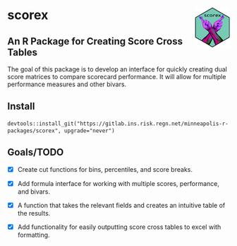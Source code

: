 # scorex <img src="man/figures/scorex_hex_sticker.png" align="right" height = 90/>
## An R Package for Creating Score Cross Tables

The goal of this package is to develop an interface for quickly creating dual score matrices to compare scorecard performance. It will allow for multiple performance measures and other bivars.

## Install
```
devtools::install_git("https://gitlab.ins.risk.regn.net/minneapolis-r-packages/scorex", upgrade="never")
```


## Goals/TODO

- [x] Create cut functions for bins, percentiles, and score breaks.
- [x] Add formula interface for working with multiple scores, performance, and bivars.
- [x] A function that takes the relevant fields and creates an intuitive table of the results.
- [x] Add functionality for easily outputting score cross tables to excel with formatting.

